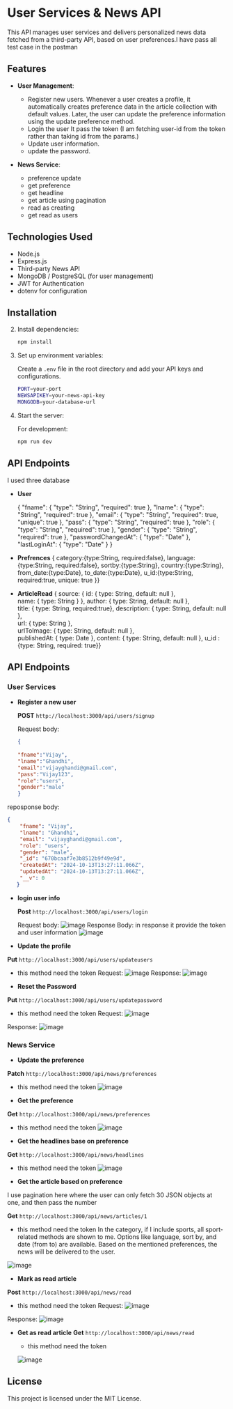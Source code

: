 # User Services & News API

This API manages user services and delivers personalized news data fetched from a third-party API, based on user preferences.I have pass all test case in the postman

## Features

* **User Management**: 
  * Register new users. Whenever a user creates a profile, it automatically creates preference data in the article collection with default values. Later, the user can update the preference information using the update preference method.
  * Login the user It pass the token (I am fetching user-id from the token rather than taking id from the params.)
  * Update user information.
  * update the password.
  
* **News Service**:
  * preference update
  * get preference
  * get headline
  * get article using pagination
  * read as creating
  * get read as users
  
## Technologies Used

* Node.js
* Express.js
* Third-party News API
* MongoDB / PostgreSQL (for user management)
* JWT for Authentication
* dotenv for configuration

## Installation


2. Install dependencies:

    ```bash
    npm install
    ```

3. Set up environment variables:

    Create a `.env` file in the root directory and add your API keys and configurations.

    ```bash
    PORT=your-port
    NEWSAPIKEY=your-news-api-key
    MONGODB=your-database-url
    ```

4. Start the server:

    For development:

    ```bash
    npm run dev
    ```

## API Endpoints
I used three database 
* **User**
 
    { 
   "fname": { "type": "String", "required": true },
  "lname": { "type": "String", "required": true },
  "email": { "type": "String", "required": true, "unique": true },
  "pass": { "type": "String", "required": true },
  "role": { "type": "String", "required": true },
  "gender": { "type": "String", "required": true },
  "passwordChangedAt": { "type": "Date" },
  "lastLoginAt": { "type": "Date" }
    }


* **Prefrences**
  { category:{type:String, required:false},
    language:{type:String, required:false},
    sortby:{type:String},
    country:{type:String},
    from_date:{type:Date},
    to_date:{type:Date},
    u_id:{type:String, required:true,  unique: true }}

*  **ArticleRead**
  { source: {
        id: { type: String, default: null },  
        name: { type: String }
    },
    author: { type: String, default: null },  
    title: { type: String, required:true}, 
    description: { type: String, default: null },  
    url: { type: String },  
    urlToImage: { type: String, default: null },  
    publishedAt: { type: Date }, 
    content: { type: String, default: null },
    u_id : {type: String, required: true}}


   
## API Endpoints

### User Services

* **Register a new user**
  
    **POST** `http://localhost:3000/api/users/signup`

    Request body:

    ```json
    {
     
    "fname":"Vijay",
    "lname":"Ghandhi",
    "email":"vijayghandi@gmail.com",
    "pass":"Vijay123",
    "role":"users",
    "gender":"male"
    }
    ```
reposponse body:

```json
{
    "fname": "Vijay",
    "lname": "Ghandhi",
    "email": "vijayghandi@gmail.com",
    "role": "users",
    "gender": "male",
    "_id": "670bcaaf7e3b8512b9f49e9d",
    "createdAt": "2024-10-13T13:27:11.066Z",
    "updatedAt": "2024-10-13T13:27:11.066Z",
    "__v": 0
   }  
```


* **login user info**
  
    **Post** `http://localhost:3000/api/users/login`

    Request body:
    ![image](https://github.com/user-attachments/assets/df968677-d3eb-473d-8706-68872cb7c4c7)
    Response Body:
     in response it provide the token and user information
     ![image](https://github.com/user-attachments/assets/bd5b5ace-83fe-4f52-a2d1-99e27311fa6c)


* **Update the profile**

**Put** `http://localhost:3000/api/users/updateusers`
  * this method need the token
  Request:
![image](https://github.com/user-attachments/assets/60ab1ed0-d0f2-4d04-b260-7b07aa411c27)
Response:
![image](https://github.com/user-attachments/assets/fd36797e-3923-414d-b26a-507d3a11d1b0)

* **Reset the Password**

**Put** `http://localhost:3000/api/users/updatepassword`
  * this method need the token
  Request:
![image](https://github.com/user-attachments/assets/875a129e-110e-48ed-9da1-323e83a0afa3)

Response:
![image](https://github.com/user-attachments/assets/56338102-d508-4871-9369-6ef1586cd0f3)


   
### News Service

* **Update the preference**

**Patch** `http://localhost:3000/api/news/preferences`

  * this method need the token
    ![image](https://github.com/user-attachments/assets/6cec336d-b697-48cc-8955-65069c23c13a)



* **Get the preference**

**Get** `http://localhost:3000/api/news/preferences`

  * this method need the token
    ![image](https://github.com/user-attachments/assets/d92a91ef-3723-4ff8-94e5-245a7021b6d2)


* **Get the headlines base on preference**

**Get** `http://localhost:3000/api/news/headlines`

  * this method need the token
 ![image](https://github.com/user-attachments/assets/bff34b58-cf15-41a3-bb12-2503c21da5de)


* **Get the article based on preference**

I use pagination here where the user can only fetch 30 JSON objects at one, and then pass the number

**Get** `http://localhost:3000/api/news/articles/1`
  * this method need the token
  In the category, if I include sports, all sport-related methods are shown to me. Options like language, sort by, and date (from to) are available. Based on the mentioned preferences, the news will be delivered 
   to the user.
  
  ![image](https://github.com/user-attachments/assets/62585d33-7c75-4767-a9f3-a1f2fe2fdadd)



* **Mark as read article**

**Post** `http://localhost:3000/api/news/read`
  * this method need the token
  Request:
    ![image](https://github.com/user-attachments/assets/f6b418f4-3821-43fd-af91-38dfe4071b0a)


   Response:
     ![image](https://github.com/user-attachments/assets/23ec7ad6-b280-42c8-9797-b1d8de9636df)

* **Get as read article**
**Get** `http://localhost:3000/api/news/read`
  * this method need the token
 
   ![image](https://github.com/user-attachments/assets/90109a31-01e4-4ec2-b6ad-dc11634425bb)





## License

This project is licensed under the MIT License.
